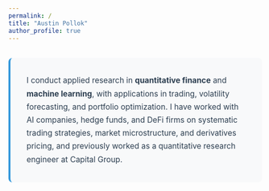 ```yaml
---
permalink: /
title: "Austin Pollok"
author_profile: true
---
```


<div style="background: #f8f9fa; padding: 2rem; border-radius: 8px; border-left: 4px solid #3498db; margin: 2rem 0;">
  <p style="font-size: 1.1em; line-height: 1.7; color: #2c3e50; margin: 0;">
    I conduct applied research in <strong>quantitative finance</strong> and <strong>machine learning</strong>, with applications in trading, volatility forecasting, and portfolio optimization. I have worked with AI companies, hedge funds, and DeFi firms on systematic trading strategies, market microstructure, and derivatives pricing, and previously worked as a quantitative research engineer at Capital Group.
  </p>
</div> 